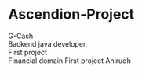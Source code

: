 # Ascendion-Project
G-Cash
<br>
Backend java developer.
<br>
First project
<br>
Financial domain
First project
Anirudh
